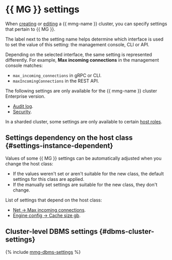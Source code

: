 # {{ MG }} settings

When [creating](../operations/cluster-create.md) or [editing](../operations/update.md#change-mongod-config) a {{ mmg-name }} cluster, you can specify settings that pertain to {{ MG }}.

The label next to the setting name helps determine which interface is used to set the value of this setting: the management console, CLI or API.

Depending on the selected interface, the same setting is represented differently. For example, **Max incoming connections** in the management console matches:

* `max_incoming_connections` in gRPC or CLI.
* `maxIncomingConnections` in the REST API.

The following settings are only available for the {{ mmg-name }} cluster Enterprise version.

* [Audit log](#setting-audit-log).
* [Security](#setting-security).

In a sharded cluster, some settings are only available to certain [host roles](sharding.md#shard-management).

## Settings dependency on the host class {#settings-instance-dependent}

Values of some {{ MG }} settings can be automatically adjusted when you change the host class:

* If the values weren't set or aren't suitable for the new class, the default settings for this class are applied.
* If the manually set settings are suitable for the new class, they don't change.

List of settings that depend on the host class:

* [Net → Max incoming connections](#setting-max-incoming-connections).
* [Engine config → Cache size gb](#setting-engine-cache-size).

## Cluster-level DBMS settings {#dbms-cluster-settings}

{% include [mmg-dbms-settings](../../_includes/mdb/mmg-dbms-settings.md) %}
